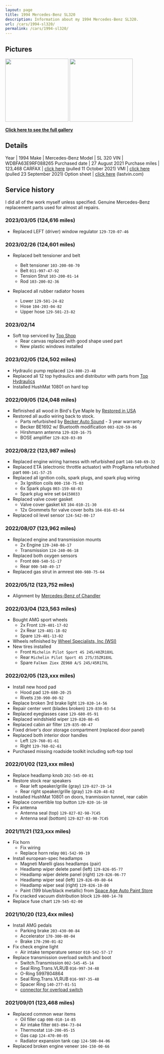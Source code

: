 ```yaml
---
layout: page
title: 1994 Mercedes-Benz SL320
description: Information about my 1994 Mercedes-Benz SL320.
url: /cars/1994-sl320/
permalink: /cars/1994-sl320/
---
```


## Pictures

<a href="/assets/cars-1994-sl320-1.jpg"><image src="/assets/cars-1994-sl320-1.jpg" height="200px" /></a>
<a href="/assets/cars-1994-sl320-2.png"><image src="/assets/cars-1994-sl320-2.png" height="200px" /></a>

**[Click here to see the full gallery](/cars/1994-sl320/gallery/)**

## Details

Year | 1994
Make | Mercedes-Benz
Model | SL 320
VIN | WDBFA63E9RF088265
Purchased date | 27 August 2021
Purchase miles | 123,468
CARFAX | [click here](/assets/cars-1994-sl320-carfax-11oct2021.PDF) (pulled 11 October 2021)
VMI | [click here](/assets/cars-1994-sl320-vmi-23sep2021.pdf) (pulled 23 September 2021)
Option sheet | [click here](https://www.lastvin.com/vin/1NZMgEKnox7darnlo) (lastvin.com)

## Service history

I did all of the work myself unless specified.
Genuine Mercedes-Benz replacement parts used for almost all repairs.

### 2023/03/05 (124,616 miles)
- Replaced LEFT (driver) window regulator `129-720-07-46`


### 2023/02/26 (124,601 miles)
- Replaced belt tensioner and belt
    - Belt tensioner `103-200-08-70`
    - Belt `011-997-47-92`
    - Tension Strut `103-200-01-14`
    - Rod `103-200-02-36`

- Replaced all rubber radiator hoses
    - Lower `129-501-24-82`
    - Hose `104-203-04-82`
    - Upper hose `129-501-23-82`

### 2023/02/14
- Soft top serviced by [Top Shop](https://www.aztopshop.com/)
    - Rear canvas replaced with good shape used part
    - New plastic windows installed

### 2023/02/05 (124,502 miles)
- Hydraulic pump replaced `124-800-23-48`
- Replaced all 12 top hydraulics and distributor with parts from [Top Hydraulics](https://tophydraulics.com/)
- Installed HushMat 10801 on hard top


### 2022/09/05 (124,048 miles)
- Refinished all wood in Bird's Eye Maple by [Restored in USA](https://restoredinusa.com/)
- Restored all audio wiring back to stock.
    - Parts refurbished by [Becker Auto Sound](http://beckerautosound.com/) - 3 year warranty
    - Becker BE1692 w/ Bluetooth modification `003-820-59-86`
    - Hirshmann antenna `129-820-16-75`
    - BOSE amplifier `129-820-03-89`


### 2022/08/22 (123,987 miles)
- Replaced engine wiring harness with refurbished part `140-540-69-32`
- Replaced ETA (electronic throttle actuator) with ProgRama refurbished part `000-141-57-25`
- Replaced all ignition coils, spark plugs, and spark plug wiring
    - 3x Ignition coils `000-158-75-03`
    - 6x Spark plugs `003-159-68-03`
    - Spark plug wire set `Q4150033`
- Replaced valve cover gasket
    - Valve cover gasket kit `104-010-21-30`
    - 12x Grommets for valve cover bolts `104-016-03-64`
- Replaced oil level sensor `124-542-00-17`

### 2022/08/07 (123,962 miles)
- Replaced engine and transmission mounts
    - 2x Engine `129-240-08-17`
    - Transmission `124-240-06-18`
- Replaced both oxygen sensors
    - Front `000-540-51-17`
    - Rear `000-540-49-17`
- Replaced gas strut in armrest `000-980-75-64`

### 2022/05/12 (123,752 miles)
- Alignment by [Mercedes-Benz of Chandler](https://www.mercedesbenzofchandler.com/service/)

### 2022/03/04 (123,563 miles)
- Bought AMG sport wheels
    - 2x Front `129-401-17-02`
    - 2x Rear `129-401-18-02`
    - Spare `129-401-13-02`
- Wheels refinished by [Wheel Specialists, Inc (WSI)](https://www.wheelspecialists.com/)
- New tires installed
    - Front `Michelin Pilot Sport 4S 245/40ZR18XL`
    - Rear `Michelin Pilot Sport 4S 275/35ZR18XL`
    - Spare `Falken Ziex ZE960 A/S 245/45R17XL`


### 2022/02/05 (123,xxx miles)
- Install new hood pad
    - Hood pad `129-680-20-25`
    - Rivets `230-990-00-92`
- Replace broken 3rd brake light `129-820-14-56`
- Repair center vent (blades broken) `129-830-03-54`
- Replaced eyeglasses case `129-680-05-91`
- Replaced windshield wiper `129-820-08-45`
- Replaced cabin air filter `129-835-00-47`
- Fixed driver's door storage compartment (replaced door panel)
- Replaced both interior door handles
    - Left `129-760-01-61`
    - Right `129-760-02-61`
- Purchased missing roadside toolkit including soft-top tool


### 2022/01/02 (123,xxx miles)
- Replace headlamp knob `202-545-00-81`
- Restore stock rear speakers
    - Rear left speaker/grille (gray) `129-827-19-14`
    - Rear right speaker/grille (gray) `129-820-48-02`
- Installed HushMat 10801 on doors, tranmission tunnel, rear cabin
- Replace convertible top button `129-820-16-10`
- Fix antenna
    - Antenna seal (top) `129-827-02-98-7C45`
    - Antenna seal (bottom) `129-827-03-98-7C45`

### 2021/11/21 (123,xxx miles)
- Fix horn
    - Fix wiring
    - Replace horn relay `001-542-99-19`
- Install european-spec headlamps
    - Magneti Marelli glass headlamps (pair)
    - Headlamp wiper delete panel (left) `129-826-05-77`
    - Headlamp wiper delete panel (right) `129-826-06-77`
    - Headlamp wiper seal (left) `129-826-09-80-64`
    - Headlamp wiper seal (right) `129-826-10-80`
    - Paint (199 blue/black metallic) from [Space Age Auto Paint Store](https://spaceagepaint.com/)
- Fix cracked vacuum distribution block `129-800-14-78`
- Replace fuse chart `129-545-02-00`

### 2021/10/20 (123,4xx miles)
- Install AMG pedals
    - Parking brake `203-430-00-84`
    - Accelerator `170-300-00-04`
    - Brake `170-290-01-82`
- Fix check engine light
    - Air intake temperature sensor `010-542-57-17`
- Replace transmission overload switch and boot
    - Switch.Transmission `002-545-45-14`
    - Seal Ring.Trans.VLRUB `016-997-34-48`
    - O-Ring 5997804864
    - Seal Ring.Trans.VLRUB `016-997-35-48`
    - Spacer Ring `140-277-01-51`
    - [connector for overload switch](https://kurth-classics-autoparts.de/gb/electric/39-connector-for-overload-switch.html)

### 2021/09/01 (123,468 miles)
- Replaced common wear items
    - Oil filler cap `000-010-14-85`
    - Air intake filter `003-094-73-04`
    - Thermostat `110-200-05-15`
    - Gas cap `124-470-00-05`
    - Radiator expansion tank cap `124-500-04-06`
- Replaced broken engine veneer `104-150-00-66`
